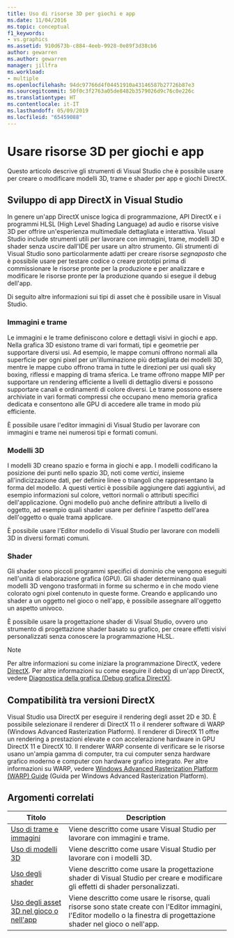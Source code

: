 ```yaml
---
title: Uso di risorse 3D per giochi e app
ms.date: 11/04/2016
ms.topic: conceptual
f1_keywords:
- vs.graphics
ms.assetid: 910d673b-c884-4eeb-9928-0e89f3d38cb6
author: gewarren
ms.author: gewarren
manager: jillfra
ms.workload:
- multiple
ms.openlocfilehash: 94dc97766d4f04451910a43146587b27726b87e3
ms.sourcegitcommit: 50f0c3f2763a05de8482b3579026d9c76c0e226c
ms.translationtype: HT
ms.contentlocale: it-IT
ms.lasthandoff: 05/09/2019
ms.locfileid: "65459088"
---
```

# <a name="work-with-3d-assets-for-games-and-apps"></a>Usare risorse 3D per giochi e app

Questo articolo descrive gli strumenti di Visual Studio che è possibile usare per creare o modificare modelli 3D, trame e shader per app e giochi DirectX.

## <a name="directx-app-development-in-visual-studio"></a>Sviluppo di app DirectX in Visual Studio

In genere un'app DirectX unisce logica di programmazione, API DirectX e i programmi HLSL (High Level Shading Language) ad audio e risorse visive 3D per offrire un'esperienza multimediale dettagliata e interattiva. Visual Studio include strumenti utili per lavorare con immagini, trame, modelli 3D e shader senza uscire dall'IDE per usare un altro strumento. Gli strumenti di Visual Studio sono particolarmente adatti per creare risorse *segnaposto* che è possibile usare per testare codice o creare prototipi prima di commissionare le risorse pronte per la produzione e per analizzare e modificare le risorse pronte per la produzione quando si esegue il debug dell'app.

Di seguito altre informazioni sui tipi di asset che è possibile usare in Visual Studio.

### <a name="images-and-textures"></a>Immagini e trame

Le immagini e le trame definiscono colore e dettagli visivi in giochi e app. Nella grafica 3D esistono trame di vari formati, tipi e geometrie per supportare diversi usi. Ad esempio, le mappe comuni offrono normali alla superficie per ogni pixel per un'illuminazione più dettagliata dei modelli 3D, mentre le mappe cubo offrono trama in tutte le direzioni per usi quali sky boxing, riflessi e mapping di trama sferica. Le trame offrono mappe MIP per supportare un rendering efficiente a livelli di dettaglio diversi e possono supportare canali e ordinamenti di colore diversi. Le trame possono essere archiviate in vari formati compressi che occupano meno memoria grafica dedicata e consentono alle GPU di accedere alle trame in modo più efficiente.

È possibile usare l'editor immagini di Visual Studio per lavorare con immagini e trame nei numerosi tipi e formati comuni.

### <a name="3d-models"></a>Modelli 3D

I modelli 3D creano spazio e forma in giochi e app. I modelli codificano la posizione dei punti nello spazio 3D, noti come *vertici*, insieme all'indicizzazione dati, per definire linee o triangoli che rappresentano la forma del modello. A questi vertici è possibile aggiungere dati aggiuntivi, ad esempio informazioni sul colore, vettori normali o attributi specifici dell'applicazione. Ogni modello può anche definire attributi a livello di oggetto, ad esempio quali shader usare per definire l'aspetto dell'area dell'oggetto o quale trama applicare.

È possibile usare l'Editor modello di Visual Studio per lavorare con modelli 3D in diversi formati comuni.

### <a name="shaders"></a>Shader

Gli shader sono piccoli programmi specifici di dominio che vengono eseguiti nell'unità di elaborazione grafica (GPU). Gli shader determinano quali modelli 3D vengono trasformati in forme su schermo e in che modo viene colorato ogni pixel contenuto in queste forme. Creando e applicando uno shader a un oggetto nel gioco o nell'app, è possibile assegnare all'oggetto un aspetto univoco.

È possibile usare la progettazione shader di Visual Studio, ovvero uno strumento di progettazione shader basato su grafico, per creare effetti visivi personalizzati senza conoscere la programmazione HLSL.

> [!NOTE]
> Per altre informazioni su come iniziare la programmazione DirectX, vedere [DirectX](http://go.microsoft.com/fwlink/p/?LinkId=224633). Per altre informazioni su come eseguire il debug di un'app DirectX, vedere [Diagnostica della grafica (Debug grafica DirectX)](../debugger/graphics/visual-studio-graphics-diagnostics.md).

## <a name="directx-version-compatibility"></a>Compatibilità tra versioni DirectX

Visual Studio usa DirectX per eseguire il rendering degli asset 2D e 3D. È possibile selezionare il renderer di DirectX 11 o il renderer software di WARP (Windows Advanced Rasterization Platform). Il renderer di DirectX 11 offre un rendering a prestazioni elevate e con accelerazione hardware in GPU DirectX 11 e DirectX 10. Il renderer WARP consente di verificare se le risorse usano un'ampia gamma di computer, tra cui computer senza hardware grafico moderno e computer con hardware grafico integrato. Per altre informazioni su WARP, vedere [Windows Advanced Rasterization Platform (WARP) Guide](http://go.microsoft.com/fwlink/p/?LinkId=224634) (Guida per Windows Advanced Rasterization Platform).

## <a name="related-topics"></a>Argomenti correlati

|Titolo|Description|
|-----------|-----------------|
|[Uso di trame e immagini](../designers/working-with-textures-and-images.md)|Viene descritto come usare Visual Studio per lavorare con immagini e trame.|
|[Uso di modelli 3D](../designers/working-with-3-d-models.md)|Viene descritto come usare Visual Studio per lavorare con i modelli 3D.|
|[Uso degli shader](../designers/working-with-shaders.md)|Viene descritto come usare la progettazione shader di Visual Studio per creare e modificare gli effetti di shader personalizzati.|
|[Uso degli asset 3D nel gioco o nell'app](../designers/using-3-d-assets-in-your-game-or-app.md)|Viene descritto come usare le risorse, quali risorse sono state create con l'Editor immagini, l'Editor modello o la finestra di progettazione shader nel gioco o nell'app.|